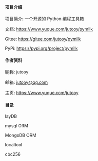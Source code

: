 #### 项目介绍

项目简介: 一个开源的 Python 编程工具箱

文档: https://www.yuque.com/jutooy/pymilk

Gitee: https://gitee.com/jutooy/pymilk

PyPi: https://pypi.org/project/pymilk

#### 作者资料

昵称: jutooy

邮箱: jutooy@qq.com

主页: https://www.yuque.com/jutooy

#### 目录

layDB

mysql ORM

MongoDB ORM

localtool

cbc256